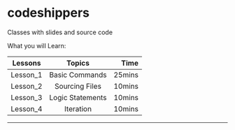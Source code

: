 # codeshippers
Classes with slides and source code


What you will Learn:

| Lessons       | Topics          | Time  |
| ------------- |:---------------:| -----:|
| Lesson_1      | Basic Commands  | 25mins|
| Lesson_2      | Sourcing Files  | 10mins|
| Lesson_3      | Logic Statements| 10mins|
| Lesson_4      | Iteration       | 10mins|

---
